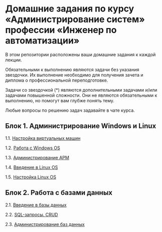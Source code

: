 # Домашние задания по курсу «Администрирование систем» профессии «Инженер по автоматизации»

В этом репозитории расположены ваши домашние задания к каждой лекции. 

Обязательными к выполнению являются задачи без указания звездочки. Их выполнение необходимо для получения зачета и диплома о профессиональной переподготовке.

Задачи со звездочкой (*) являются дополнительными задачами и/или задачами повышенной сложности. Они не являются обязательными к выполнению, но помогут вам глубже понять тему.

Любые вопросы по решению задач задавайте в чате курса.

## Блок 1. Администрирование Windows и Linux

1.1. [Настройка виртуальных машин](5.1/)  

1.2. [Работа с Windows OS](5.2/)  

1.3. [Администрирование АРМ](5.3/) 

1.4. [Введение в Linux OS](5.5/)  

1.5. [Настройка Linux OS](5.6/)


## Блок 2. Работа с базами данных

2.1. [Введение в базы данных](4.1/)  

2.2. [SQL-запросы. CRUD](4.2/)  

2.3. [Администрирование баз данных](4.3/)  

